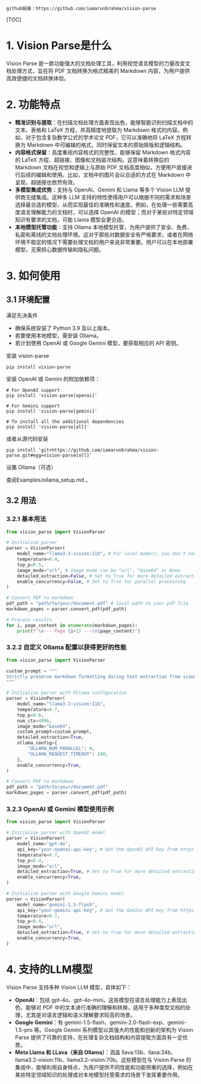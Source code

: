 ```
github链接：https://github.com/iamarunbrahma/vision-parse
```

[TOC]

# 1. Vision Parse是什么

Vision Parse 是一款功能强大的文档处理工具，利用视觉语言模型的力量改变文档处理方式，旨在将 PDF 文档转换为格式精美的 Markdown 内容，为用户提供高效便捷的文档转换体验。

# 2. 功能特点

- **精准识别与提取**：在扫描文档处理方面表现出色，能够智能识别扫描文档中的文本、表格和 LaTeX 方程，并高精度地提取为 Markdown 格式的内容。例如，对于包含复杂数学公式的学术论文 PDF，它可以准确地将 LaTeX 方程转换为 Markdown 中可编辑的格式，同时保留文本的原始排版和逻辑结构。
- **内容格式保留**：高度重视内容格式的完整性，能够保留 Markdown 格式内容的 LaTeX 方程、超链接、图像和文档层次结构。这意味着转换后的 Markdown 文档在视觉和逻辑上与原始 PDF 文档高度相似，方便用户直接进行后续的编辑和使用。比如，文档中的图片会以合适的方式在 Markdown 中呈现，超链接也依然有效。
- **多模型集成优势**：支持与 OpenAI、Gemini 和 Llama 等多个 Vision LLM 提供商无缝集成。这种多 LLM 支持的特性使得用户可以根据不同的需求和场景选择最合适的模型，从而实现最佳的准确性和速度。例如，在处理一些需要高度语言理解能力的文档时，可以选择 OpenAI 的模型；而对于某些对特定领域知识有要求的文档，可能 Llama 模型会更合适。
- **本地模型托管功能**：支持 Ollama 本地模型托管，为用户提供了安全、免费、私密和离线的文档处理环境。这对于那些对数据安全有严格要求，或者在网络环境不稳定的情况下需要处理文档的用户来说非常重要。用户可以在本地部署模型，无需担心数据传输和隐私问题。

# 3. 如何使用

## 3.1 环境配置

满足先决条件

- 确保系统安装了 Python 3.9 及以上版本。
- 若要使用本地模型，需安装 Ollama。
- 若计划使用 OpenAI 或 Google Gemini 模型，要获取相应的 API 密钥。

安装 vision-parse 

```
pip install vision-parse
```

安装 OpenAI 或 Gemini 的附加依赖项：

```
# For OpenAI support
pip install 'vision-parse[openai]'
```

```
# For Gemini support
pip install 'vision-parse[gemini]'
```

```
# To install all the additional dependencies
pip install 'vision-parse[all]'
```

或者从源代码安装

```
pip install 'git+https://github.com/iamarunbrahma/vision-parse.git#egg=vision-parse[all]'
```

设置 Ollama（可选）

查阅Examples/ollama_setup.md 。

## 3.2 用法

### 3.2.1 基本用法

```python
from vision_parse import VisionParser

# Initialize parser
parser = VisionParser(
    model_name="llama3.2-vision:11b", # For local models, you don't need to provide the api key
    temperature=0.4,
    top_p=0.5,
    image_mode="url", # Image mode can be "url", "base64" or None
    detailed_extraction=False, # Set to True for more detailed extraction
    enable_concurrency=False, # Set to True for parallel processing
)

# Convert PDF to markdown
pdf_path = "path/to/your/document.pdf" # local path to your pdf file
markdown_pages = parser.convert_pdf(pdf_path)

# Process results
for i, page_content in enumerate(markdown_pages):
    print(f"\n--- Page {i+1} ---\n{page_content}")
```

### 3.2.2 自定义 Ollama 配置以获得更好的性能

```python
from vision_parse import VisionParser

custom_prompt = """
Strictly preserve markdown formatting during text extraction from scanned document.
"""

# Initialize parser with Ollama configuration
parser = VisionParser(
    model_name="llama3.2-vision:11b",
    temperature=0.7,
    top_p=0.6,
    num_ctx=4096,
    image_mode="base64",
    custom_prompt=custom_prompt,
    detailed_extraction=True,
    ollama_config={
        "OLLAMA_NUM_PARALLEL": 8,
        "OLLAMA_REQUEST_TIMEOUT": 240,
    },
    enable_concurrency=True,
)

# Convert PDF to markdown
pdf_path = "path/to/your/document.pdf"
markdown_pages = parser.convert_pdf(pdf_path)
```

### 3.2.3 OpenAI 或 Gemini 模型使用示例

```python
from vision_parse import VisionParser

# Initialize parser with OpenAI model
parser = VisionParser(
    model_name="gpt-4o",
    api_key="your-openai-api-key", # Get the OpenAI API key from https://platform.openai.com/api-keys
    temperature=0.7,
    top_p=0.4,
    image_mode="url",
    detailed_extraction=True, # Set to True for more detailed extraction
    enable_concurrency=True,
)

# Initialize parser with Google Gemini model
parser = VisionParser(
    model_name="gemini-1.5-flash",
    api_key="your-gemini-api-key", # Get the Gemini API key from https://aistudio.google.com/app/apikey
    temperature=0.7,
    top_p=0.4,
    image_mode="url",
    detailed_extraction=True, # Set to True for more detailed extraction
    enable_concurrency=True,
)
```

# 4. 支持的LLM模型

Vision Parse 支持多种 Vision LLM 模型，具体如下：

- **OpenAI**：包括 gpt-4o、gpt-4o-mini。这些模型在语言处理能力上表现出色，能够对 PDF 中的文本进行准确的理解和转换，适用于多种类型文档的处理，尤其是对语言逻辑和语义理解要求较高的场景。
- **Google Gemini**：有 gemini-1.5-flash、gemini-2.0-flash-exp、gemini-1.5-pro 等。Google Gemini 系列模型以其强大的性能和创新的架构为 Vision Parse 提供了可靠的支持，在处理复杂文档结构和内容提取方面具有一定优势。
- **Meta Llama 和 LLava（来自 Ollama）**：涵盖 llava:13b、llava:34b、llama3.2-vision:11b、llama3.2-vision:70b。这些模型在与 Vision Parse 的集成中，能够利用自身特点，为用户提供不同性能和功能侧重的选择，例如在某些特定领域知识的处理或对本地模型托管需求的场景下发挥重要作用。